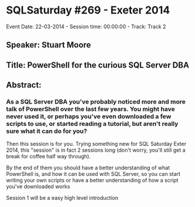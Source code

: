 # SQLSaturday #269 - Exeter 2014
Event Date: 22-03-2014 - Session time: 00:00:00 - Track: Track 2
## Speaker: Stuart Moore
## Title: PowerShell for the curious SQL Server DBA
## Abstract:
### As a SQL Server DBA you've probably noticed more and more talk of PowerShell over the last few years. You might have never used it, or perhaps you've even downloaded a few scripts to use, or started reading a tutorial, but aren't really sure what it can do for you?

Then this session is for you. Trying something new for SQL Saturday Exter 2014, this "session" is in fact 2 sessions long (don't worry, you'll still get a break for coffee half way through). 

By the end of them you should have a better understanding of what PowerShell is, and how it can be used with SQL Server, so you can  start writing your own scripts or have a better understanding of how a script you've downloaded works

Session 1 will be a easy high level introduction
